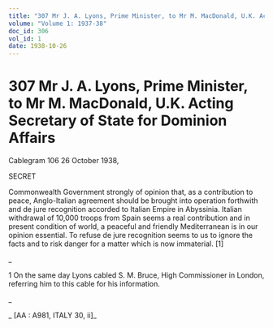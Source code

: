 ```yaml
---
title: "307 Mr J. A. Lyons, Prime Minister, to Mr M. MacDonald, U.K. Acting Secretary of State for Dominion Affairs"
volume: "Volume 1: 1937-38"
doc_id: 306
vol_id: 1
date: 1938-10-26
---
```


# 307 Mr J. A. Lyons, Prime Minister, to Mr M. MacDonald, U.K. Acting Secretary of State for Dominion Affairs

Cablegram 106 26 October 1938,

SECRET

Commonwealth Government strongly of opinion that, as a contribution to peace, Anglo-Italian agreement should be brought into operation forthwith and de jure recognition accorded to Italian Empire in Abyssinia. Italian withdrawal of 10,000 troops from Spain seems a real contribution and in present condition of world, a peaceful and friendly Mediterranean is in our opinion essential. To refuse de jure recognition seems to us to ignore the facts and to risk danger for a matter which is now immaterial. [1]

_

1 On the same day Lyons cabled S. M. Bruce, High Commissioner in London, referring him to this cable for his information.

_

_ [AA : A981, ITALY 30, ii]_
